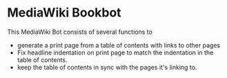 # MediaWiki Bookbot
This MediaWiki Bot consists of several functions to 
- generate a print page from a table of contents with links to other pages
- Fix headline indentation on print page to match the indentation in the table of contents.
- keep the table of contents in sync with the pages it's linking to.





